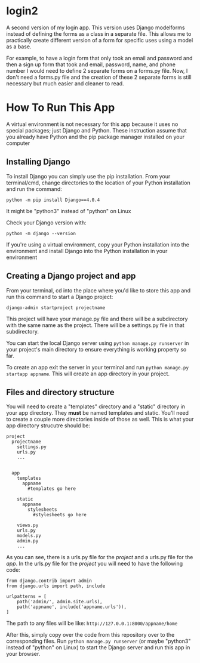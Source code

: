 # login2
A second version of my login app. This version uses Django modelforms instead of defining the forms as a class in a separate file. This allows me to practically create different version of a form for specific uses using a model as a base. 

For example, to have a login form that only took an email and password and then a sign up form that took and email, password, name, and phone number I would need to define 2 separate forms on a forms.py file. Now, I don't need a forms.py file and the creation of these 2 separate forms is still necessary but much easier and cleaner to read. 

# How To Run This App 

A virtual environment is not necessary for this app because it uses no special packages; just Django and Python. These instruction assume that you already have Python and the pip package manager installed on your computer

## Installing Django

To install Django you can simply use the pip installation. From your terminal/cmd, change directories to the location of your Python installation and run the command:

`python -m pip install Django==4.0.4` 

It might be "python3" instead of "python" on Linux


Check your Django version with:

`python -m django --version`

If you're using a virtual environment, copy your Python installation into the environment and install Django into the Python installation in your environment


## Creating a Django project and app

From your terminal, cd into the place where you'd like to store this app and run this command to start a Django project:

`django-admin startproject projectname`

This project will have your manage.py file and there will be a subdirectory with the same name as the project. There will be a settings.py file in that subdirectory.

You can start the local Django server using `python manage.py runserver` in your project's main directory to ensure everything is working property so far.

To create an app exit the server in your terminal and run `python manage.py startapp appname`. This will create an app directory in your project.

## Files and directory structure

You will need to create a "templates" directory and a "static" directory in your app directory. They **must** be named templates and static. You'll need to create a couple more directories inside of those as well. This is what your app directory strucutre should be:


```
project
  projectname
    settings.py
    urls.py
    ...
    

  app
    templates
      appname
        #templates go here
    
    static
      appname
        stylesheets
          #stylesheets go here
    
    views.py
    urls.py
    models.py
    admin.py
    ...
```

As you can see, there is a urls.py file for the *project* and a urls.py file for the *app*. In the urls.py file for the *project* you will need to have the following code:

```
from django.contrib import admin
from django.urls import path, include

urlpatterns = [
    path('admin/', admin.site.urls),
    path('appname', include('appname.urls')),
]
```

The path to any files will be like: `http://127.0.0.1:8000/appname/home`


After this, simply copy over the code from this repository over to the corresponding files. Run `python manage.py runserver` (or maybe "python3" instead of "python" on Linux) to start the Django server and run this app in your browser.
